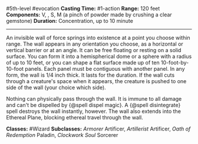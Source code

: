 #5th-level #evocation
**Casting Time:** #1-action
**Range:** 120 feet
**Components:** V, , S, M (a pinch of powder made by crushing a clear gemstone)
**Duration:** Concentration, up to 10 minute

---

An invisible wall of force springs into existence at a point you choose within range. The wall appears in any orientation you choose, as a horizontal or vertical barrier or at an angle. It can be free floating or resting on a solid surface. You can form it into a hemispherical dome or a sphere with a radius of up to 10 feet, or you can shape a flat surface made up of ten 10-foot-by-10-foot panels. Each panel must be contiguous with another panel. In any form, the wall is 1/4 inch thick. It lasts for the duration. If the wall cuts through a creature's space when it appears, the creature is pushed to one side of the wall (your choice which side).

Nothing can physically pass through the wall. It is immune to all damage and can't be dispelled by {@spell dispel magic}. A {@spell disintegrate} spell destroys the wall instantly, however. The wall also extends into the Ethereal Plane, blocking ethereal travel through the wall.


**Classes:** #Wizard
**Subclasses:** *Armorer* Artificer, *Artillerist* Artificer, *Oath of Redemption* Paladin, *Clockwork Soul* Sorcerer

